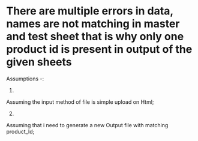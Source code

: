# There are multiple errors in data, names are not matching in master and test sheet that is why only one product id is present in output of the given sheets


Assumptions -:

1) 
Assuming the input method of file is simple upload on Html;

2) 
Assuming that i need to generate a new Output file with matching product_Id;